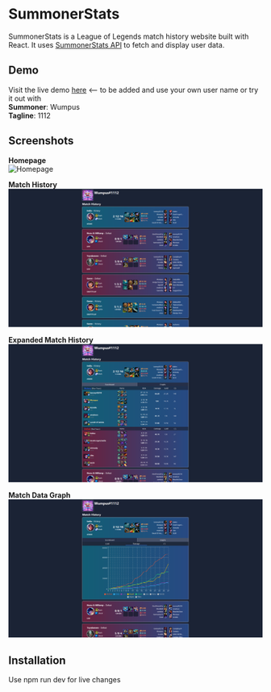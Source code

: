 # SummonerStats

SummonerStats is a League of Legends match history website built with React. It uses [SummonerStats API](https://github.com/steam02142/SummonerStatsAPI) to fetch and display user data.

## Demo
Visit the live demo [here]() <-- to be added and use your own user name or try it out with\
**Summoner**: Wumpus  
**Tagline**: 1112

## Screenshots
**Homepage** \
![Homepage](https://github.com/steam02142/SummonerStats/blob/main/img/Home.png)

**Match History** \
![Match History](https://github.com/steam02142/SummonerStats/blob/main/img/Match%20Cards.png)

**Expanded Match History** \
![Expanded Match History](https://github.com/steam02142/SummonerStats/blob/main/img/Match%20Cards%20Expanded.png)

**Match Data Graph** \
![Match Data Graph](https://github.com/steam02142/SummonerStats/blob/main/img/Graphs.png)

## Installation
Use npm run dev for live changes
